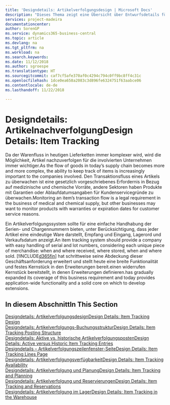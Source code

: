 ```yaml
---
title: 'Designdetails: Artikelverfolgungsdesign | Microsoft Docs'
description: "Dieses Thema zeigt eine Übersicht über Entwurfsdetails für Artikelverfolgung."
services: project-madeira
documentationcenter: 
author: SorenGP
ms.service: dynamics365-business-central
ms.topic: article
ms.devlang: na
ms.tgt_pltfrm: na
ms.workload: na
ms.search.keywords: 
ms.date: 11/12/2018
ms.author: sgroespe
ms.translationtype: HT
ms.sourcegitcommit: caf7cf5afe370af0c4294c794c0ff9bc8ff4c31c
ms.openlocfilehash: 1dce0ea658a2083c3d896fe6324751f63aabce06
ms.contentlocale: de-de
ms.lasthandoff: 11/22/2018

---
```

# <a name="design-details-item-tracking"></a><span data-ttu-id="47ecd-103">Designdetails: Artikelnachverfolgung</span><span class="sxs-lookup"><span data-stu-id="47ecd-103">Design Details: Item Tracking</span></span>
<span data-ttu-id="47ecd-104">Da der Warenfluss in heutigen Lieferketten immer komplexer wird, wird die Möglichkeit, Artikel nachzuverfolgen für die involvierten Unternehmen immer wichtiger.</span><span class="sxs-lookup"><span data-stu-id="47ecd-104">As the flow of goods in today’s supply chain becomes more and more complex, the ability to keep track of items is increasingly important to the companies involved.</span></span> <span data-ttu-id="47ecd-105">Den Transaktionsfluss eines Artikels zu überwachen ist eine gesetzlich vorgeschriebenes Erfordernis in Bezug auf medizinische und chemische Vorräte, andere Sektoren haben Produkte mit Garantien oder Ablaufdatumsangaben für Kundenservicegründe zu überwachen.</span><span class="sxs-lookup"><span data-stu-id="47ecd-105">Monitoring an item’s transaction flow is a legal requirement in the business of medical and chemical supply, but other businesses may want to monitor products with warranties or expiration dates for customer service reasons.</span></span>  

<span data-ttu-id="47ecd-106">Ein Artikelverfolgungssystem sollte für eine einfache Handhabung der Serien- und Chargennummern bieten, unter Berücksichtigung, dass jeder Artikel eine eindeutige Ware darstellt, Empfang und Eingang, Lagerord und Verkaufsdatum anzeigt.</span><span class="sxs-lookup"><span data-stu-id="47ecd-106">An item tracking system should provide a company with easy handling of serial and lot numbers, considering each unique piece of merchandise: when and where received, where stored, when and where sold.</span></span> [!INCLUDE[d365fin](includes/d365fin_md.md)] <span data-ttu-id="47ecd-107">hat schrittweise seine Abdeckung dieser Geschäftsanforderung erweitert und stellt heute eine breite Funktionalität und festes Kernstück in den Erweiterungen bereit.einen widerrufen Kernstück bereitstellt, in denen Erweiterungen definieren.</span><span class="sxs-lookup"><span data-stu-id="47ecd-107">has gradually expanded its coverage of this business requirement and today provides application-wide functionality and a solid core on which to develop extensions.</span></span>  

## <a name="in-this-section"></a><span data-ttu-id="47ecd-108">In diesem Abschnitt</span><span class="sxs-lookup"><span data-stu-id="47ecd-108">In This Section</span></span>  
[<span data-ttu-id="47ecd-109">Designdetails: Artikelverfolgungsdesign</span><span class="sxs-lookup"><span data-stu-id="47ecd-109">Design Details: Item Tracking Design</span></span>](design-details-item-tracking-design.md)  
[<span data-ttu-id="47ecd-110">Designdetails: Artikelverfolgungs-Buchungsstruktur</span><span class="sxs-lookup"><span data-stu-id="47ecd-110">Design Details: Item Tracking Posting Structure</span></span>](design-details-item-tracking-posting-structure.md)  
[<span data-ttu-id="47ecd-111">Designdetails: Aktive vs. historische Artikelverfolgungsposten</span><span class="sxs-lookup"><span data-stu-id="47ecd-111">Design Details: Active versus Historic Item Tracking Entries</span></span>](design-details-active-versus-historic-item-tracking-entries.md)  
[<span data-ttu-id="47ecd-112">Designdetails – Artikelverfolgungszeilenfenster-Seite</span><span class="sxs-lookup"><span data-stu-id="47ecd-112">Design Details: Item Tracking Lines Page</span></span>](design-details-item-tracking-lines-window.md)  
[<span data-ttu-id="47ecd-113">Designdetails: Artikelverfolgungsverfügbarkeit</span><span class="sxs-lookup"><span data-stu-id="47ecd-113">Design Details: Item Tracking Availability</span></span>](design-details-item-tracking-availability.md)  
[<span data-ttu-id="47ecd-114">Designdetails: Artikelverfolgung und Planung</span><span class="sxs-lookup"><span data-stu-id="47ecd-114">Design Details: Item Tracking and Planning</span></span>](design-details-item-tracking-and-planning.md)  
[<span data-ttu-id="47ecd-115">Designdetails: Artikelverfolgung und Reservierungen</span><span class="sxs-lookup"><span data-stu-id="47ecd-115">Design Details: Item Tracking and Reservations</span></span>](design-details-item-tracking-and-reservations.md)  
[<span data-ttu-id="47ecd-116">Designdetails: Artikelverfolgung im Lager</span><span class="sxs-lookup"><span data-stu-id="47ecd-116">Design Details: Item Tracking in the Warehouse</span></span>](design-details-item-tracking-in-the-warehouse.md)

